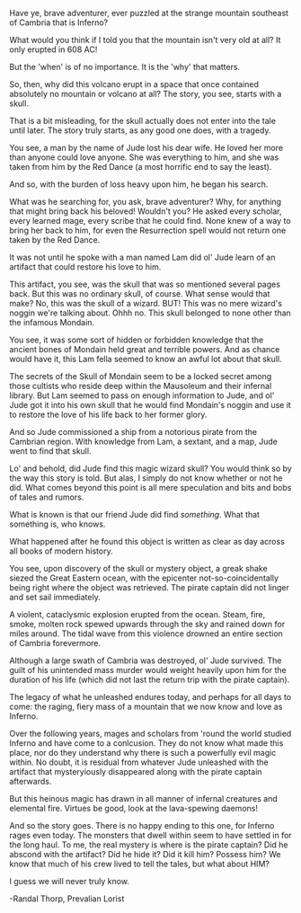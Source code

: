 Have ye, brave adventurer, ever
puzzled at the strange mountain
southeast of Cambria that is Inferno?

What would you think if I told you
that the mountain isn't very old
at all? It only erupted in 608 AC!

But the 'when' is of no importance.
It is the 'why' that matters.

So, then, why did this volcano
erupt in a space that once contained
absolutely no mountain or volcano
at all? The story, you see, starts
with a skull.









That is a bit misleading, for the
skull actually does not enter into
the tale until later. The story truly
starts, as any good one does, with
a tragedy.

You see, a man by the name of Jude
lost his dear wife. He loved her
more than anyone could love
anyone. She was everything
to him, and she was taken
from him by the Red Dance
(a most horrific end to say the
least).

And so, with the burden of loss heavy
upon him, he began his search.








What was he searching for, you
ask, brave adventurer? Why, for
anything that might bring back
his beloved! Wouldn't you?
He asked every scholar, every
learned mage, every scribe that
he could find. None knew of a
way to bring her back to him, for
even the Resurrection spell would
not return one taken by the Red
Dance.

It was not until he spoke with a man
named Lam did ol' Jude learn of
an artifact that could restore his
love to him.










This artifact, you see, was the skull
that was so mentioned several pages
back. But this was no ordinary skull,
of course. What sense would that
make? No, this was the skull of a
wizard. BUT! This was no mere
wizard's noggin we're talking about.
Ohhh no. This skull belonged to none
other than the infamous Mondain.

You see, it was some sort of hidden
or forbidden knowledge that the
ancient bones of Mondain held great
and terrible powers. And as chance
would have it, this Lam fella seemed
to know an awful lot about that skull.









The secrets of the Skull of Mondain
seem to be a locked secret among
those cultists who reside deep within
the Mausoleum and their infernal
library. But Lam seemed to pass
on enough information to Jude, and
ol' Jude got it into his own skull that
he would find Mondain's noggin
and use it to restore the love of
his life back to her former glory.

And so Jude commissioned a ship
from a notorious pirate from the
Cambrian region. With knowledge
from Lam, a sextant, and a map,
Jude went to find that skull.









Lo' and behold, did Jude find this
magic wizard skull? You would
think so by the way this story
is told. But alas, I simply do not
know whether or not he did.
What comes beyond this point
is all mere speculation and bits
and bobs of tales and rumors.

What is known is that our friend
Jude did find *something*.
What that something is, who knows.

What happened after he found this
object is written as clear as day
across all books of modern history.









You see, upon discovery of the skull
or mystery object, a greak shake
siezed the Great Eastern ocean, with
the epicenter not-so-coincidentally
being right where the object was
retrieved. The pirate captain did
not linger and set sail immediately.

A violent, cataclysmic explosion
erupted from the ocean. Steam,
fire, smoke, molten rock spewed
upwards through the sky and rained
down for miles around. The
tidal wave from this violence
drowned an entire section of
Cambria forevermore.









Although a large swath of Cambria
was destroyed, ol' Jude survived.
The guilt of his unintended mass
murder would weight heavily
upon him for the duration of his
life (which did not last the return
trip with the pirate captain).

The legacy of what he unleashed
endures today, and perhaps for
all days to come: the raging,
fiery mass of a mountain that we
now know and love as Inferno.












Over the following years, mages and
scholars from 'round the world studied
Inferno and have come to a conlcusion.
They do not know what made this
place, nor do they understand
why there is such a powerfully evil
magic within. No doubt, it is
residual from whatever Jude
unleashed with the artifact that
mysteryiously disappeared along
with the pirate captain afterwards.

But this heinous magic has drawn in
all manner of infernal creatures and
elemental fire. Virtues be good,
look at the lava-spewing daemons!









And so the story goes. There is no
happy ending to this one, for
Inferno rages even today. The
monsters that dwell within seem
to have settled in for the long
haul. To me, the real mystery is
where is the pirate captain?
Did he abscond with the artifact?
Did he hide it? Did it kill him?
Possess him? We know that much
of his crew lived to tell the tales,
but what about HIM?

I guess we will never truly know.

-Randal Thorp, Prevalian Lorist
